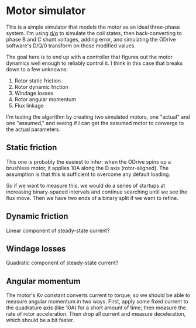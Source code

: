 # Motor simulator
This is a simple simulator that models the motor as an ideal three-phase system.
I'm using
[d/q](https://en.wikipedia.org/wiki/Direct-quadrature-zero_transformation) to
simulate the coil states, then back-converting to phase B and C shunt voltages,
adding error, and simulating the ODrive software's D/Q/0 transform on those
modified values.

The goal here is to end up with a controller that figures out the motor dynamics
well enough to reliably control it. I think in this case that breaks down to a
few unknowns:

1. Rotor static friction
2. Rotor dynamic friction
3. Windage losses
4. Rotor angular momentum
5. Flux linkage

I'm testing the algorithm by creating two simulated motors, one "actual" and one
"assumed," and seeing if I can get the assumed motor to converge to the actual
parameters.

## Static friction
This one is probably the easiest to infer: when the ODrive spins up a brushless
motor, it applies 10A along the D axis (rotor-aligned). The assumption is that
this is sufficient to overcome any default loading.

So if we want to measure this, we would do a series of startups at increasing
binary-spaced intervals and continue searching until we see the flux move. Then
we have two ends of a binary split if we want to refine.

## Dynamic friction
Linear component of steady-state current?

## Windage losses
Quadratic component of steady-state current?

## Angular momentum
The motor's Kv constant converts current to torque, so we should be able to
measure angular momentum in two ways. First, apply some fixed current to the
quadrature axis (like 10A) for a short amount of time; then measure the rate of
rotor acceleration. Then drop all current and measure deceleration, which should
be a bit faster.
